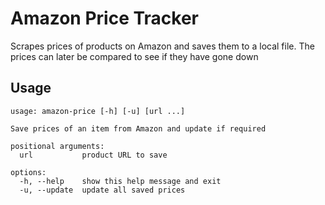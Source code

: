 # Amazon Price Tracker

Scrapes prices of products on Amazon and saves them to a local file. The prices can later be compared to see if they have gone down

## Usage

```console
usage: amazon-price [-h] [-u] [url ...]

Save prices of an item from Amazon and update if required

positional arguments:
  url           product URL to save

options:
  -h, --help    show this help message and exit
  -u, --update  update all saved prices
```
